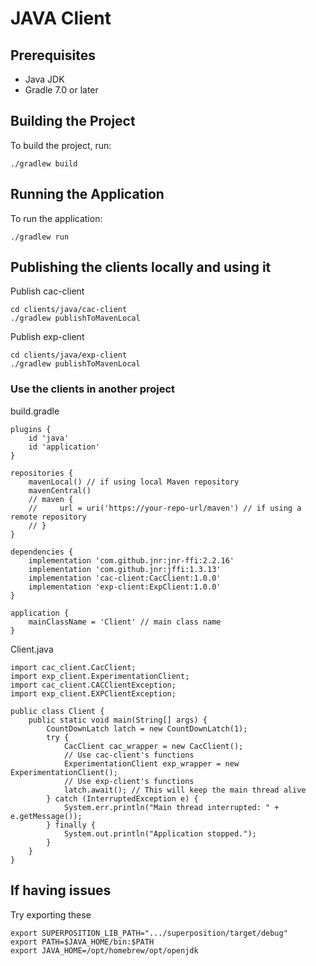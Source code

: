 # JAVA Client

## Prerequisites

- Java JDK
- Gradle 7.0 or later

## Building the Project

To build the project, run:
```
./gradlew build
```

## Running the Application

To run the application:
```
./gradlew run
```

## Publishing the clients locally and using it

Publish cac-client
```
cd clients/java/cac-client
./gradlew publishToMavenLocal
```

Publish exp-client
```
cd clients/java/exp-client
./gradlew publishToMavenLocal
```

### Use the clients in another project

build.gradle
```
plugins {
    id 'java'  
    id 'application'
}

repositories {
    mavenLocal() // if using local Maven repository
    mavenCentral()
    // maven {
    //     url = uri('https://your-repo-url/maven') // if using a remote repository
    // }
}

dependencies {
    implementation 'com.github.jnr:jnr-ffi:2.2.16'
    implementation 'com.github.jnr:jffi:1.3.13'
    implementation 'cac-client:CacClient:1.0.0'
    implementation 'exp-client:ExpClient:1.0.0'
}

application {
    mainClassName = 'Client' // main class name
}
```

Client.java
```
import cac_client.CacClient;
import exp_client.ExperimentationClient;
import cac_client.CACClientException;
import exp_client.EXPClientException;

public class Client {
    public static void main(String[] args) {
        CountDownLatch latch = new CountDownLatch(1);
        try {
            CacClient cac_wrapper = new CacClient();
            // Use cac-client's functions
            ExperimentationClient exp_wrapper = new ExperimentationClient();
            // Use exp-client's functions
            latch.await(); // This will keep the main thread alive
        } catch (InterruptedException e) {
            System.err.println("Main thread interrupted: " + e.getMessage());
        } finally {
            System.out.println("Application stopped.");
        }
    }
}
```

## If having issues 
Try exporting these
```
export SUPERPOSITION_LIB_PATH=".../superposition/target/debug"
export PATH=$JAVA_HOME/bin:$PATH
export JAVA_HOME=/opt/homebrew/opt/openjdk
```